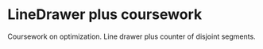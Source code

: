 # LineDrawer plus coursework
Coursework on optimization. Line drawer plus counter of disjoint segments.
